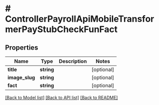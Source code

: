 # # ControllerPayrollApiMobileTransformerPayStubCheckFunFact

## Properties

Name | Type | Description | Notes
------------ | ------------- | ------------- | -------------
**title** | **string** |  | [optional]
**image_slug** | **string** |  | [optional]
**fact** | **string** |  | [optional]

[[Back to Model list]](../../README.md#models) [[Back to API list]](../../README.md#endpoints) [[Back to README]](../../README.md)
